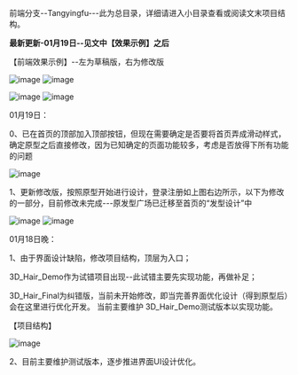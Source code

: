 前端分支--Tangyingfu---此为总目录，详细请进入小目录查看或阅读文末项目结构。

**最新更新-01月19日--见文中【效果示例】之后**

【前端效果示例】--左为草稿版，右为修改版

![image](https://user-images.githubusercontent.com/81294772/149989348-d357508e-18ee-40ef-a421-b42fa0908f86.png)
![image](https://user-images.githubusercontent.com/81294772/150097634-c7da4c47-f411-4469-a322-d1af8ee87247.png)

![image](https://user-images.githubusercontent.com/81294772/149989232-20929214-ad60-4a09-b14c-7e273db0bbd1.png)
![image](https://user-images.githubusercontent.com/81294772/150097818-98f8fffb-efa3-41a1-9945-05662a6bac2a.png)

01月19日：

0、已在首页的顶部加入顶部按钮，但现在需要确定是否要将首页弄成滑动样式，确定原型之后直接修改，因为已知确定的页面功能较多，考虑是否放得下所有功能的问题

![image](https://user-images.githubusercontent.com/81294772/150153971-50de1e71-e48e-42ce-a65f-a69f40528838.png)



1、更新修改版，按照原型开始进行设计，登录注册如上图右边所示，以下为修改的一部分，目前修改未完成---原发型广场已迁移至首页的“发型设计”中

![image](https://user-images.githubusercontent.com/81294772/150098051-ac50828a-5ac3-48cd-ac69-502460a2a803.png)
![image](https://user-images.githubusercontent.com/81294772/150098091-abd5eee8-0133-4329-8c22-27d83465f86d.png)





01月18日晚：

1、由于界面设计缺陷，修改项目结构，顶层为入口；

3D_Hair_Demo作为试错项目出现--此试错主要先实现功能，再做补足；

3D_Hair_Final为纠错版，当前未开始修改，即当完善界面优化设计（得到原型后）会在这里进行优化开发。
当前主要维护 3D_Hair_Demo测试版本以实现功能。

【项目结构】

![image](https://user-images.githubusercontent.com/81294772/149989523-7c55a0d7-7f71-4b84-8d25-6de00e6b13ab.png)


2、目前主要维护测试版本，逐步推进界面UI设计优化。
